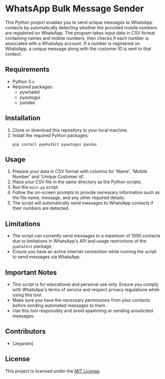 # WhatsApp Bulk Message Sender

This Python project enables you to send unique messages to WhatsApp contacts by automatically detecting whether the provided mobile numbers are registered on WhatsApp. The program takes input data in CSV format containing names and mobile numbers, then checks if each number is associated with a WhatsApp account. If a number is registered on WhatsApp, a unique message along with the customer ID is sent to that contact.

## Requirements
- Python 3.x
- Required packages:
  - pywhatkit
  - pyautogui
  - pandas

## Installation
1. Clone or download this repository to your local machine.
2. Install the required Python packages:
   ```
   pip install pywhatkit pyautogui pandas
   ```

## Usage
1. Prepare your data in CSV format with columns for 'Name', 'Mobile Number' and 'Unique Customer id'.
2. Place your CSV file in the same directory as the Python scripts.
3. Run the `main.py` script.
4. Follow the on-screen prompts to provide necessary information such as the file name, message, and any other required details.
5. The script will automatically send messages to WhatsApp contacts if their numbers are detected.

## Limitations
- The script can currently send messages to a maximum of 1000 contacts due to limitations in WhatsApp's API and usage restrictions of the `pywhatkit` package.
- Ensure you have an active internet connection while running the script to send messages via WhatsApp.

## Important Notes
- This script is for educational and personal use only. Ensure you comply with WhatsApp's terms of service and respect privacy regulations while using this tool.
- Make sure you have the necessary permissions from your contacts before sending automated messages to them.
- Use this tool responsibly and avoid spamming or sending unsolicited messages.

## Contributors
- [Jeyaram]

## License
This project is licensed under the [MIT License](LICENSE).
